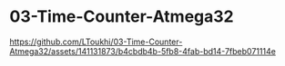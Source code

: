 # 03-Time-Counter-Atmega32

https://github.com/LToukhi/03-Time-Counter-Atmega32/assets/141131873/b4cbdb4b-5fb8-4fab-bd14-7fbeb071114e

